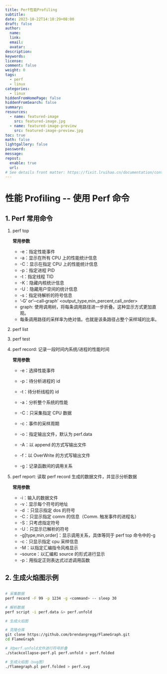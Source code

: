 ```yaml
---
title: Perf性能Profiling
subtitle:
date: 2023-10-22T14:10:29+08:00
draft: false
author:
  name:
  link:
  email:
  avatar:
description:
keywords:
license:
comment: false
weight: 0
tags:
  - perf
  - linux
categories:
  - linux
hiddenFromHomePage: false
hiddenFromSearch: false
summary:
resources:
  - name: featured-image
    src: featured-image.jpg
  - name: featured-image-preview
    src: featured-image-preview.jpg
toc: true
math: false
lightgallery: false
password:
message:
repost:
  enable: true
  url:
# See details front matter: https://fixit.lruihao.cn/documentation/content/#front-matter
---
```


<!--more-->

# 性能 Profiling -- 使用 Perf 命令

## 1. Perf 常用命令

1. perf top

   **常用参数**

   - -e：指定性能事件
   - -a：显示在所有 CPU 上的性能统计信息
   - -C：显示在指定 CPU 上的性能统计信息
   - -p：指定进程 PID
   - -t：指定线程 TID
   - -K：隐藏内核统计信息
   - -U：隐藏用户空间的统计信息
   - -s：指定待解析的符号信息
   - ‘‐G’ or‘‐‐call‐graph’ <output_type,min_percent,call_order>
   - graph: 使用调用树，将每条调用路径进一步折叠。这种显示方式更加直观。
   - 每条调用路径的采样率为绝对值。也就是该条路径占整个采样域的比率。

2. perf list

3. perf test

4. perf record: 记录一段时间内系统/进程的性能时间

   **常用参数**

   - -e：选择性能事件

   - -p：待分析进程的 id

   - -t：待分析线程的 id

   - -a：分析整个系统的性能

   - -C：只采集指定 CPU 数据

   - -c：事件的采样周期

   - -o：指定输出文件，默认为 perf.data

   - -A：以 append 的方式写输出文件

   - -f：以 OverWrite 的方式写输出文件

   - -g：记录函数间的调用关系

5. perf report: 读取 perf record 生成的数据文件，并显示分析数据

   **常用参数**

   - -i：输入的数据文件
   - -v：显示每个符号的地址
   - -d <dos>：只显示指定 dos 的符号
   - -C：只显示指定 comm 的信息（Comm. 触发事件的进程名）
   - -S：只考虑指定符号
   - -U：只显示已解析的符号
   - -g[type,min,order]：显示调用关系，具体等同于 perf top 命令中的-g
   - -c：只显示指定 cpu 采样信息
   - -M：以指定汇编指令风格显示
   - –source：以汇编和 source 的形式进行显示
   - -p<regex>：用指定正则表达式过滤调用函数

## 2. 生成火焰图示例

```bash

# 采集数据
perf record -F 99 -p 1234 -g <command> -- sleep 30

# 解析数据
perf script -i perf.data &> perf.unfold

# 生成火焰图

# 克隆仓库
git clone https://github.com/brendangregg/FlameGraph.git
cd FlameGraph

# 对perf.unfold文件进行符号折叠
./stackcollapse-perf.pl perf.unfold > perf.folded

# 生成火焰图（svg图）
./flamegraph.pl perf.folded > perf.svg

```
